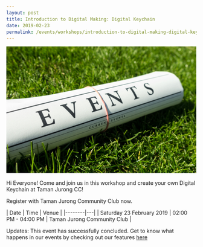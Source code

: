 ```yaml
---
layout: post
title: Introduction to Digital Making: Digital Keychain
date: 2019-02-23
permalink: /events/workshops/introduction-to-digital-making-digital-keychain
---
```


![hi](/images/events/generic-event-image.jpg)

Hi Everyone! Come and join us in this workshop and create your own Digital Keychain at Taman Jurong CC!

Register with Taman Jurong Community Club now.

| Date  | Time | Venue |
|--------|---|
| Saturday 23 February 2019 | 02:00 PM - 04:00 PM | Taman Jurong Community Club |

Updates: This event has successfully concluded. Get to know what happens in our events by checking out our features <a href="https://isomer-dlp-staging.netlify.com/stories/features/" target="_blank">here</a>
